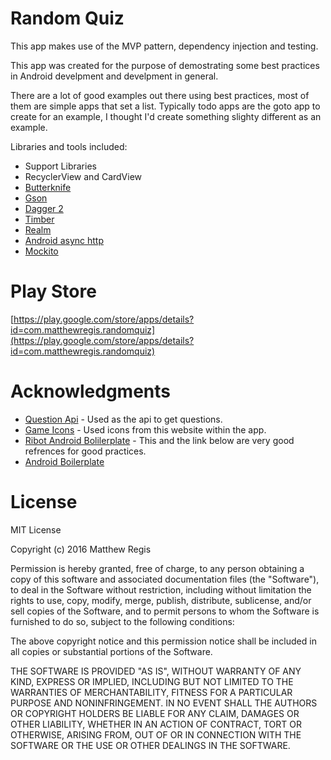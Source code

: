 # Random Quiz

This app makes use of the MVP pattern, dependency injection and testing.

This app was created for the purpose of demostrating some best practices in Android develpment and develpment in general.

There are a lot of good examples out there using best practices, most of them are simple apps that set a list. Typically todo apps are the goto app to create for an example, I thought I'd create something slighty different as an example.

Libraries and tools included:

* Support Libraries
* RecyclerView and CardView
* [Butterknife](https://github.com/JakeWharton/butterknife)
* [Gson](https://github.com/google/gson)
* [Dagger 2](https://github.com/google/dagger)
* [Timber](https://github.com/JakeWharton/timber)
* [Realm](https://realm.io/)
* [Android async http](https://github.com/loopj/android-async-http)
* [Mockito](http://site.mockito.org/)

# Play Store
[https://play.google.com/store/apps/details?id=com.matthewregis.randomquiz](https://play.google.com/store/apps/details?id=com.matthewregis.randomquiz)


# Acknowledgments
* [Question Api](https://opentdb.com/api) - Used as the api to get questions.
* [Game Icons](http://game-icons.net/) - Used icons from this website within the app.
* [Ribot Android Bolilerplate](https://github.com/ribot/android-boilerplate) - This and the link below are very good refrences for good practices.
* [Android Boilerplate](https://github.com/hitherejoe/Android-Boilerplate)

# License
MIT License

Copyright (c) 2016 Matthew Regis

Permission is hereby granted, free of charge, to any person obtaining a copy
of this software and associated documentation files (the "Software"), to deal
in the Software without restriction, including without limitation the rights
to use, copy, modify, merge, publish, distribute, sublicense, and/or sell
copies of the Software, and to permit persons to whom the Software is
furnished to do so, subject to the following conditions:

The above copyright notice and this permission notice shall be included in all
copies or substantial portions of the Software.

THE SOFTWARE IS PROVIDED "AS IS", WITHOUT WARRANTY OF ANY KIND, EXPRESS OR
IMPLIED, INCLUDING BUT NOT LIMITED TO THE WARRANTIES OF MERCHANTABILITY,
FITNESS FOR A PARTICULAR PURPOSE AND NONINFRINGEMENT. IN NO EVENT SHALL THE
AUTHORS OR COPYRIGHT HOLDERS BE LIABLE FOR ANY CLAIM, DAMAGES OR OTHER
LIABILITY, WHETHER IN AN ACTION OF CONTRACT, TORT OR OTHERWISE, ARISING FROM,
OUT OF OR IN CONNECTION WITH THE SOFTWARE OR THE USE OR OTHER DEALINGS IN THE
SOFTWARE.